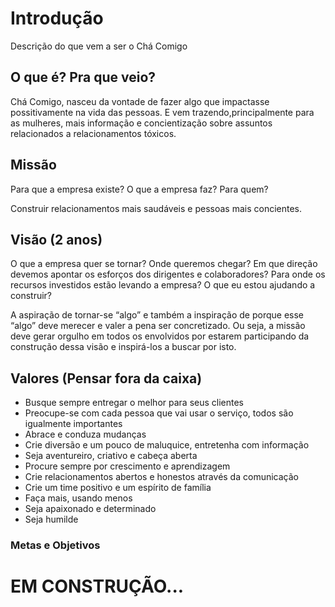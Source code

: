 # Introdução

Descrição do que vem a ser o Chá Comigo

## O que é? Pra que veio?

Chá Comigo, nasceu da vontade de fazer algo que impactasse possitivamente na vida das pessoas.
E vem trazendo,principalmente para as mulheres, mais informação e concientização sobre assuntos relacionados a relacionamentos tóxicos.

## Missão

Para que a empresa existe?
O que a empresa faz?
Para quem?

Construir relacionamentos mais saudáveis e pessoas mais concientes.

## Visão (2 anos)
O que a empresa quer se tornar?
Onde queremos chegar?
Em que direção devemos apontar os esforços dos dirigentes e colaboradores?
Para onde os recursos investidos estão levando a empresa?
O que eu estou ajudando a construir?

A aspiração de tornar-se “algo” e também a inspiração de porque esse “algo” deve merecer e valer a pena ser concretizado. Ou seja, a missão deve gerar orgulho em todos os envolvidos por estarem participando da construção dessa visão e inspirá-los a buscar por isto.

## Valores (Pensar fora da caixa)

- Busque sempre entregar o melhor para seus clientes
- Preocupe-se com cada pessoa que vai usar o serviço, todos são igualmente importantes
- Abrace e conduza mudanças
- Crie diversão e um pouco de maluquice, entretenha com informação
- Seja aventureiro, criativo e cabeça aberta
- Procure sempre por crescimento e aprendizagem
- Crie relacionamentos abertos e honestos através da comunicação
- Crie um time positivo e um espírito de família
- Faça mais, usando menos
- Seja apaixonado e determinado
- Seja humilde



### Metas e Objetivos

# EM CONSTRUÇÃO...



